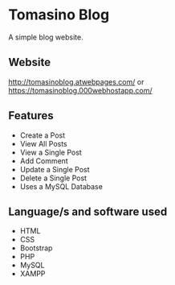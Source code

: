 # Tomasino Blog
A simple blog website.

## Website
http://tomasinoblog.atwebpages.com/
or
https://tomasinoblog.000webhostapp.com/

## Features
- Create a Post
- View All Posts
- View a Single Post
- Add Comment
- Update a Single Post
- Delete a Single Post
- Uses a MySQL Database

## Language/s and software used
- HTML
- CSS
- Bootstrap
- PHP
- MySQL
- XAMPP
